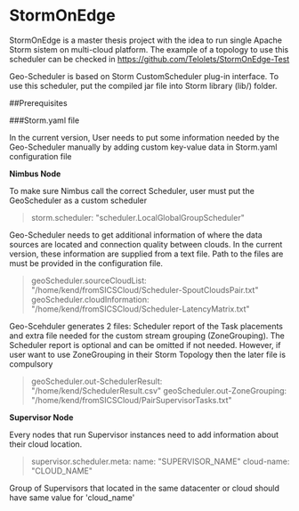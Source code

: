 # StormOnEdge

StormOnEdge is a master thesis project with the idea to run single Apache Storm sistem on multi-cloud platform. The example of a topology to use this scheduler can be checked in https://github.com/Telolets/StormOnEdge-Test

Geo-Scheduler is based on Storm CustomScheduler plug-in interface. To use this scheduler, put the compiled jar file into Storm library (lib/) folder.

##Prerequisites

###Storm.yaml file

In the current version, User needs to put some information needed by the Geo-Scheduler manually by adding custom key-value data in Storm.yaml configuration file  

**Nimbus Node**

To make sure Nimbus call the correct Scheduler, user must put the GeoScheduler as a custom scheduler

>storm.scheduler: "scheduler.LocalGlobalGroupScheduler"

Geo-Scheduler needs to get additional information of where the data sources are located and connection quality between clouds. In the current version, these information are supplied from a text file. Path to the files are must be provided in the configuration file.

> geoScheduler.sourceCloudList: "/home/kend/fromSICSCloud/Scheduler-SpoutCloudsPair.txt"
> geoScheduler.cloudInformation: "/home/kend/fromSICSCloud/Scheduler-LatencyMatrix.txt"

Geo-Scehduler generates 2 files: Scheduler report of the Task placements and extra file needed for the custom stream grouping (ZoneGrouping). The Scheduler report is optional and can be omitted if not needed. However, if user want to use ZoneGrouping in their Storm Topology then the later file is compulsory

>geoScheduler.out-SchedulerResult: "/home/kend/SchedulerResult.csv"
>geoScheduler.out-ZoneGrouping: "/home/kend/fromSICSCloud/PairSupervisorTasks.txt"



**Supervisor Node**

Every nodes that run Supervisor instances need to add information about their cloud location. 

> supervisor.scheduler.meta:
> name: "SUPERVISOR_NAME"
> cloud-name: "CLOUD_NAME"

Group of Supervisors that located in the same datacenter or cloud should have same value for 'cloud_name' 